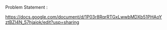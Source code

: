 Problem Statement :

https://docs.google.com/document/d/1P03r8RqrRTGxLwwbMDXb51PHAoYztBZI4N_57hjaiok/edit?usp=sharing
